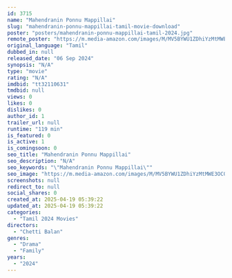 ```yaml
---
id: 3715
name: "Mahendranin Ponnu Mappillai"
slug: "mahendranin-ponnu-mappillai-tamil-movie-download"
poster: "posters/mahendranin-ponnu-mappillai-tamil-2024.jpg"
remote_poster: "https://m.media-amazon.com/images/M/MV5BYWU1ZDhiYzMtMWE3OC00MDM3LTg0YTMtZjYwMTQwYmMyYTU5XkEyXkFqcGc@._V1_SX300.jpg"
original_language: "Tamil"
dubbed_in: null
released_date: "06 Sep 2024"
synopsis: "N/A"
type: "movie"
rating: "N/A"
imdbid: "tt32110631"
tmdbid: null
views: 0
likes: 0
dislikes: 0
author_id: 1
trailer_url: null
runtime: "119 min"
is_featured: 0
is_active: 1
is_comingsoon: 0
seo_title: "Mahendranin Ponnu Mappillai"
seo_description: "N/A"
seo_keywords: "\"Mahendranin Ponnu Mappillai\""
seo_image: "https://m.media-amazon.com/images/M/MV5BYWU1ZDhiYzMtMWE3OC00MDM3LTg0YTMtZjYwMTQwYmMyYTU5XkEyXkFqcGc@._V1_SX300.jpg"
screenshots: null
redirect_to: null
social_shares: 0
created_at: 2025-04-19 05:39:22
updated_at: 2025-04-19 05:39:22
categories:
  - "Tamil 2024 Movies"
directors:
  - "Chetti Balan"
genres:
  - "Drama"
  - "Family"
years:
  - "2024"
---
```

